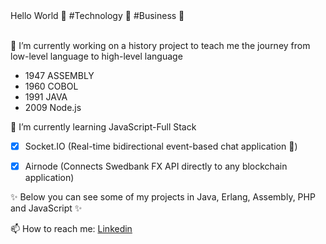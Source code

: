
  <!-- Hi there! Feel free to make this your own but don't use my data -->
<div align="">Hello World 👋 #Technology 🐠 #Business 🐳
  <br>
  <br>

</div>

🔭 I’m currently working on a history project to teach me the journey from low-level language to high-level language

- 1947 ASSEMBLY <br>
- 1960 COBOL <br>
- 1991 JAVA <br>
- 2009 Node.js <br>

🌱 I’m currently learning JavaScript-Full Stack

- [x] Socket.IO (Real-time bidirectional event-based chat application :shark:)
- [x] Airnode (Connects Swedbank FX API directly to any blockchain application)


✨ Below you can see some of my projects in Java, Erlang, Assembly, PHP and JavaScript ✨

📫 How to reach me: [Linkedin](https://www.google.com)

<!--
**wingemo/wingemo** is a ✨ _special_ ✨ repository because its `README.md` (this file) appears on your GitHub profile.

Here are some ideas to get you started:

- 🔭 I’m currently working on ...
- 🌱 I’m currently learning ...
- 👯 I’m looking to collaborate on ...
- 🤔 I’m looking for help with ...
- 💬 Ask me about ...
- 📫 How to reach me: ...
- 😄 Pronouns: ...
- ⚡ Fun fact: ...
-->
